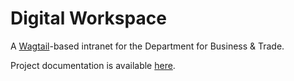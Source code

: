 # Digital Workspace

A [Wagtail](https://www.wagtail.io)-based intranet for the Department for Business & Trade.

Project documentation is available [here](https://uktrade.github.io/digital-workspace-v2/).
